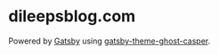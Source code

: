 # dileepsblog.com

Powered by [Gatsby](https://gatsby.org) using [gatsby-theme-ghost-casper](https://github.com:sasivarnan/gatsby-theme-ghost-casper).
